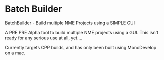 Batch Builder
============

BatchBuilder - Build multiple NME Projects using a SIMPLE GUI

A PRE PRE Alpha tool to build multiple NME projects using a GUI. This isn't ready for any serious use at all, yet....

Currently targets CPP builds, and has only been built using MonoDevelop on a mac.
